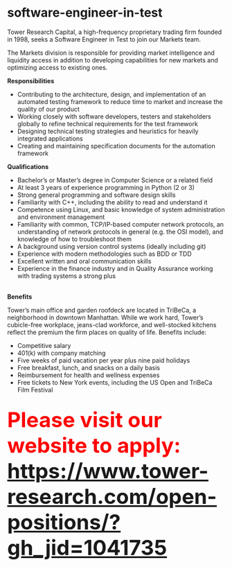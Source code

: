 # software-engineer-in-test
Tower Research Capital, a high-frequency proprietary trading firm founded in 1998, seeks a Software Engineer in Test to join our Markets team. 

The Markets division is responsible for providing market intelligence and liquidity access in addition to developing capabilities for new markets and optimizing access to existing ones.

<b>Responsibilities</b></br> 

- Contributing to the architecture, design, and implementation of an automated testing framework to reduce time to market and increase the quality of our product </br> 
- Working closely with software developers, testers and stakeholders globally to refine technical requirements for the test framework</br> 
- Designing technical testing strategies and heuristics for heavily integrated applications</br> 
- Creating and maintaining specification documents for the automation framework</br> 

<b>Qualifications</b>

- Bachelor’s or Master’s degree in Computer Science or a related field </br> 
- At least 3 years of experience programming in Python (2 or 3) </br>
- Strong general programming and software design skills </br>
- Familiarity with C++, including the ability to read and understand it </br>
- Competence using Linux, and basic knowledge of system administration and environment management </br>
- Familiarity with common, TCP/IP-based computer network protocols, an understanding of network protocols in general (e.g. the OSI model), and knowledge of how to troubleshoot them </br>
- A background using version control systems (ideally including git) </br>
- Experience with modern methodologies such as BDD or TDD </br>
- Excellent written and oral communication skills </br>
- Experience in the finance industry and in Quality Assurance working with trading systems a strong plus </br></br>

<b> Benefits </b></br>

Tower’s main office and garden roofdeck are located in TriBeCa, a neighborhood in downtown Manhattan. While we work hard, Tower’s cubicle-free workplace, jeans-clad workforce, and well-stocked kitchens reflect the premium the firm places on quality of life. Benefits include: </br>

- Competitive salary </br>
- 401(k) with company matching </br>
- Five weeks of paid vacation per year plus nine paid holidays </br>
- Free breakfast, lunch, and snacks on a daily basis </br>
- Reimbursement for health and wellness expenses </br>
- Free tickets to New York events, including the US Open and TriBeCa Film Festival </br></br>

<b> <font size="10" color="red"> Please visit our website to apply: https://www.tower-research.com/open-positions/?gh_jid=1041735 </font> </b>
